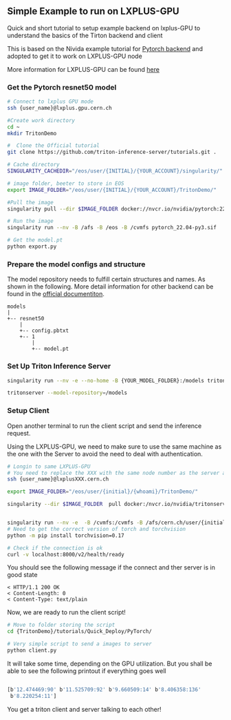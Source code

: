 
## Simple Example to run on LXPLUS-GPU

Quick and short tutorial to setup example backend on lxplus-GPU to understand the basics of the Tirton backend and client

This is based on the Nivida example tutorial for [Pytorch backend](https://github.com/triton-inference-server/tutorials/tree/main/Quick_Deploy/PyTorch) and adopted to get it to work on LXPLUS-GPU node 


More information for LXPLUS-GPU can be found [here](https://clouddocs.web.cern.ch/gpu/index.html)


### Get the Pytorch resnet50 model

```bash
# Connect to lxplus GPU mode
ssh {user_name}@lxplus.gpu.cern.ch

#Create work directory 
cd ~
mkdir TritonDemo

#  Clone the Official tutorial 
git clone https://github.com/triton-inference-server/tutorials.git .

# Cache directory
SINGULARITY_CACHEDIR="/eos/user/{INITIAL}/{YOUR_ACCOUNT}/singularity/"

# image folder, beeter to store in EOS
export IMAGE_FOLDER="/eos/user/{INITIAL}/{YOUR_ACCOUNT}/TritonDemo/"

#Pull the image
singularity pull --dir $IMAGE_FOLDER docker://nvcr.io/nvidia/pytorch:22.04-py3

# Run the image
singularity run --nv -B /afs -B /eos -B /cvmfs pytorch_22.04-py3.sif

# Get the model.pt
python export.py

```


### Prepare the model configs and structure 

The model repository needs to fulfill certain structures and names. As shown in the following. More detail information for other backend can be found in the [official documentiton](https://github.com/triton-inference-server/server/blob/main/docs/user_guide/model_repository.md). 


```
models
|
+-- resnet50
    |
    +-- config.pbtxt
    +-- 1
        |
        +-- model.pt
```



### Set Up Triton Inference Server

```bash 
singularity run --nv -e --no-home -B {YOUR_MODEL_FOLDER}:/models tritonserver_22.04-py3.sif

tritonserver --model-repository=/models

```

### Setup Client 

Open another terminal to run the client script and send the inference request. 

Using the LXPLUS-GPU, we need to make sure to use the same machine as the one with the Server to avoid the need to deal with authentication. 
```bash 
# Longin to same LXPLUS-GPU
# You need to replace the XXX with the same node number as the server above.
ssh {user_name}@lxplusXXX.cern.ch

export IMAGE_FOLDER="/eos/user/{initial}/{whoami}/TritonDemo/"

singularity --dir $IMAGE_FOLDER  pull docker:/nvcr.io/nvidia/tritonserver:22.04-py3-sdk


singularity run --nv -e  -B /cvmfs:/cvmfs -B /afs/cern.ch/user/{initial}:/home -B /afs/cern.ch/user/{initial}/{whoami}:/srv -B /afs:/afs -B /eos:/eos tritonserver_22.04-py3-sdk.sif
# Need to get the correct version of torch and torchvision
python -m pip install torchvision=0.17

# Check if the connection is ok 
curl -v localhost:8000/v2/health/ready
```

You should see the following message if the connect and ther server is in good state

```
< HTTP/1.1 200 OK
< Content-Length: 0
< Content-Type: text/plain

```

Now, we are ready to run the client script!


```bash
# Move to folder storing the script
cd {TritonDemo}/tutorials/Quick_Deploy/PyTorch/

# Very simple script to send a images to server
python client.py 

```

It will take some time, depending on the GPU utilization. But you shall be able to see the following printout if everything goes well

```bash 

[b'12.474469:90' b'11.525709:92' b'9.660509:14' b'8.406358:136'
 b'8.220254:11']
```

You get a triton client and server talking to each other!





